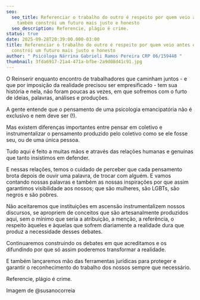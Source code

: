 ```yaml
---
seo:
  seo_title: Referenciar o trabalho do outro é respeito por quem veio antes e
    também constrói um futuro mais justo e honesto
  seo_description: Referencie, plágio é crime.
status: true
date: 2025-09-28T20:39:00.000-03:00
title: Referenciar o trabalho do outro é respeito por quem veio antes e também
  constrói um futuro mais justo e honesto
author: " Psicóloga Nárrina Gabrieli Ramos Pereira CRP 06/159448 "
thumbnail: 3fda6917-21a4-471a-bfbe-2a9d08d41c91.jpg
---
```


O Reinserir enquanto encontro de trabalhadores que caminham juntos - e que por imposição da realidade precisou ser empresificado - tem sua história e nela, não foram poucas as vezes, em que sofremos com o furto de ideias, palavras, análises e produções.

A gente entende que o pensamento de uma psicologia emancipatória não é exclusivo e nem deve ser (!).

Mas existem diferenças importantes entre pensar em coletivo e instrumentalizar o pensamento produzido pelo coletivo como se ele fosse seu, ou de uma única pessoa.

Tudo aqui é feito a muitas mãos e através das relações humanas e genuínas que tanto insistimos em defender.

E nessas relações, temos o cuidado de perceber que cada pensamento brota depois de ouvir uma palavra, de trocar com alguém. E vamos contando nossas palavras e também as nossas inspirações por que assim garantimos visibilidade aos nossos; que são mulheres, são LGBTs, são negros e são pobres.

Não aceitaremos que instituições em ascensão instrumentalizem nossos discursos, se apropriem de conceitos que são artesanalmente produzidos aqui, sem o mínimo que seria a atribuição, a menção, a referência, o respeito àqueles e àquelas que sofrem diariamente a realidade dura que produz a necessidade desses debates.

Continuaremos construindo os debates em que acreditamos e os difundindo por que só assim poderemos transformar a realidade.

E também lançaremos mão das ferramentas jurídicas para proteger e garantir o reconhecimento do trabalho dos nossos sempre que necessário.

Referencie, plágio é crime.

Imagem de @susanocorreia
